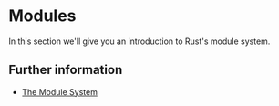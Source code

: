 # Modules

In this section we'll give you an introduction to Rust's module system.

## Further information

- [The Module
  System](https://doc.rust-lang.org/book/ch07-00-managing-growing-projects-with-packages-crates-and-modules.html)
